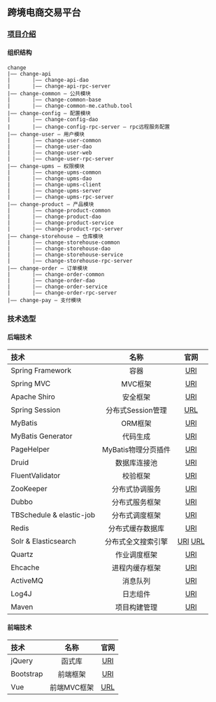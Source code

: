 ## 跨境电商交易平台

### [项目介绍](http://www.cnsoftbei.com/bencandy.php?fid=151&aid=1616)

#### 组织结构
```$xslt
change
|—— change-api
|       |—— change-api-dao
|       |—— change-api-rpc-server
|—— change-common — 公共模块
|       |—— change-common-base
|       |—— change-common-me.cathub.tool
|—— change-config — 配置模块
|       |—— change-config-dao
|       |—— change-config-rpc-server — rpc远程服务配置
|—— change-user — 用户模块
|       |—— change-user-common
|       |—— change-user-dao
|       |—— change-user-web
|       |—— change-user-rpc-server
|—— change-upms — 权限模块
|       |—— change-upms-common
|       |—— change-upms-dao
|       |—— change-upms-client
|       |—— change-upms-server
|       |—— change-upms-rpc-server
|—— change-product — 产品模块
|       |—— change-product-common
|       |—— change-product-dao
|       |—— change-product-service
|       |—— change-product-rpc-server
|—— change-storehouse — 仓库模块
|       |—— change-storehouse-common
|       |—— change-storehouse-dao
|       |—— change-storehouse-service
|       |—— change-storehouse-rpc-server
|—— change-order — 订单模块
|       |—— change-order-common
|       |—— change-order-dao
|       |—— change-order-service
|       |—— change-order-rpc-server
|—— change-pay — 支付模块
```

### 技术选型
#### 后端技术
| 技术 | 名称| 官网 |
| :--- | :---: | :---: |
| Spring Framework | 容器 | [URI](http://projects.spring.io/spring-framework/) |
| Spring MVC | MVC框架 | [URI](http://docs.spring.io/spring/docs/current/spring-framework-reference/htmlsingle/#mvc) |
| Apache Shiro | 安全框架 | [URI](http://shiro.apache.org/) |
| Spring Session | 分布式Session管理 | [URL](http://projects.spring.io/spring-session/) |
| MyBatis | ORM框架 | [URI](http://www.mybatis.org/mybatis-3/zh/index.html) |
| MyBatis Generator | 代码生成 | [URI](http://www.mybatis.org/generator/index.html) |
| PageHelper | MyBatis物理分页插件 | [URI](http://git.oschina.net/free/Mybatis_PageHelper) |
| Druid | 数据库连接池 | [URI](https://github.com/alibaba/druid) |
| FluentValidator | 校验框架 | [URI](https://github.com/neoremind/fluent-validator) |
| ZooKeeper | 分布式协调服务 | [URI](http://zookeeper.apache.org/) |
| Dubbo | 分布式服务框架 | [URI](http://dubbo.io/) |
| TBSchedule & elastic-job | 分布式调度框架 | [URI](https://github.com/dangdangdotcom/elastic-job) |
| Redis | 分布式缓存数据库 | [URI](https://redis.io/) |
| Solr & Elasticsearch | 分布式全文搜索引擎 | [URI](http://lucene.apache.org/solr/) [URL](https://www.elastic.co/) |
| Quartz | 作业调度框架 | [URI](http://www.quartz-scheduler.org/) |
| Ehcache | 进程内缓存框架 | [URI](http://www.ehcache.org/) |
| ActiveMQ | 消息队列 | [URI](http://activemq.apache.org/) |
| Log4J | 日志组件 | [URI](http://logging.apache.org/log4j/1.2/) |
| Maven | 项目构建管理 | [URI](http://maven.apache.org/) |

#### 前端技术
| 技术 | 名称| 官网 |
| :--- | :---: | :---: |
| jQuery | 函式库 | [URI](http://jquery.com/) |
| Bootstrap	 | 前端框架 | [URI](http://getbootstrap.com/) |
| Vue | 前端MVC框架 | [URL](https://cn.vuejs.org/) |